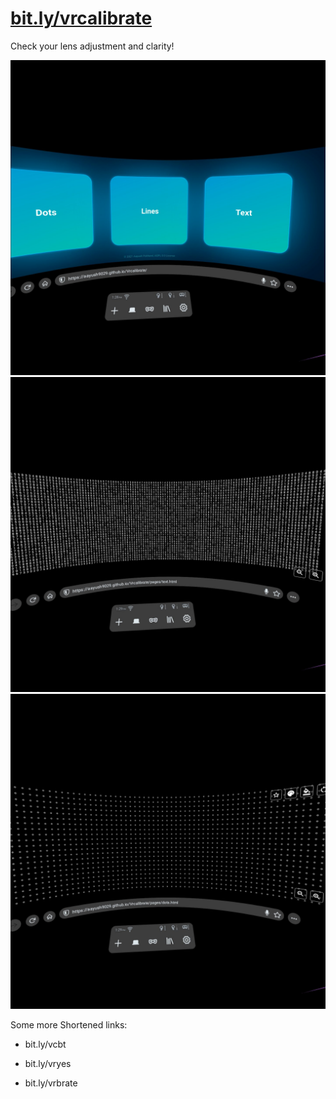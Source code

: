 # [bit.ly/vrcalibrate](https://bit.ly/vrcalibrate)

Check your lens adjustment and clarity!

<img src="https://raw.githubusercontent.com/Aayush9029/Vrcalibrate/master/readme-assets/main.png#">
<img src="https://raw.githubusercontent.com/Aayush9029/Vrcalibrate/master/readme-assets/texts.png#">
<img src="https://raw.githubusercontent.com/Aayush9029/Vrcalibrate/master/readme-assets/dot.png#">


Some more Shortened links:
- bit.ly/vcbt

- bit.ly/vryes

- bit.ly/vrbrate
